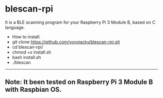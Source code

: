 # blescan-rpi
It is a BLE scanning program for your Raspberry Pi 3 Module B, based on C language. 
* How to install.
* git clone https://github.com/yoyojacky/blescan-rpi.git 
* cd blescan-rpi/
* chmod +x install.sh 
* bash install.sh 
* ./blescan
----
Note: It been tested on Raspberry Pi 3 Module B with Raspbian OS.
----
